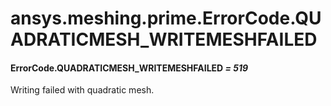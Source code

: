 # ansys.meshing.prime.ErrorCode.QUADRATICMESH_WRITEMESHFAILED



#### ErrorCode.QUADRATICMESH_WRITEMESHFAILED *= 519*

Writing failed with quadratic mesh.

<!-- !! processed by numpydoc !! -->
